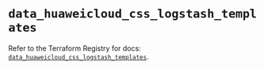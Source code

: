 # `data_huaweicloud_css_logstash_templates`

Refer to the Terraform Registry for docs: [`data_huaweicloud_css_logstash_templates`](https://registry.terraform.io/providers/huaweicloud/huaweicloud/1.71.1/docs/data-sources/css_logstash_templates).
